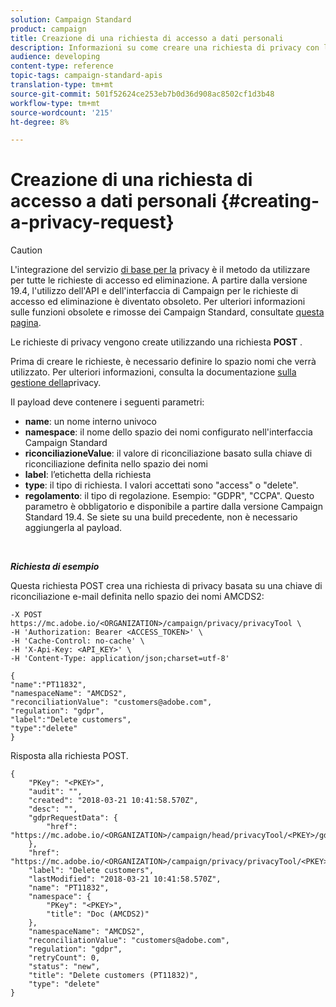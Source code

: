 ```yaml
---
solution: Campaign Standard
product: campaign
title: Creazione di una richiesta di accesso a dati personali
description: Informazioni su come creare una richiesta di privacy con le API
audience: developing
content-type: reference
topic-tags: campaign-standard-apis
translation-type: tm+mt
source-git-commit: 501f52624ce253eb7b0d36d908ac8502cf1d3b48
workflow-type: tm+mt
source-wordcount: '215'
ht-degree: 8%

---
```



# Creazione di una richiesta di accesso a dati personali {#creating-a-privacy-request}

>[!CAUTION]
>
>L&#39;integrazione del servizio [di base per la](https://adobe.io/apis/cloudplatform/gdpr.html) privacy è il metodo da utilizzare per tutte le richieste di accesso ed eliminazione. A partire dalla versione 19.4, l&#39;utilizzo dell&#39;API e dell&#39;interfaccia di Campaign per le richieste di accesso ed eliminazione è diventato obsoleto. Per ulteriori informazioni sulle funzioni obsolete e rimosse dei Campaign Standard, consultate [questa pagina](https://helpx.adobe.com/it/campaign/kb/acs-deprecated-and-removed-features.html).

Le richieste di privacy vengono create utilizzando una richiesta **POST** .

Prima di creare le richieste, è necessario definire lo spazio nomi che verrà utilizzato. Per ulteriori informazioni, consulta la documentazione [sulla gestione della](https://helpx.adobe.com/it/campaign/kb/acs-privacy.html#ManagingPrivacyRequests)privacy.

Il payload deve contenere i seguenti parametri:

* **name**: un nome interno univoco
* **namespace**: il nome dello spazio dei nomi configurato nell&#39;interfaccia Campaign Standard
* **riconciliazioneValue**: il valore di riconciliazione basato sulla chiave di riconciliazione definita nello spazio dei nomi
* **label**: l’etichetta della richiesta
* **type**: il tipo di richiesta. I valori accettati sono &quot;access&quot; o &quot;delete&quot;.
* **regolamento**: il tipo di regolazione. Esempio: &quot;GDPR&quot;, &quot;CCPA&quot;. Questo parametro è obbligatorio e disponibile a partire dalla versione Campaign Standard 19.4. Se siete su una build precedente, non è necessario aggiungerla al payload.

<br/>

***Richiesta di esempio***

Questa richiesta POST crea una richiesta di privacy basata su una chiave di riconciliazione e-mail definita nello spazio dei nomi AMCDS2:

```
-X POST https://mc.adobe.io/<ORGANIZATION>/campaign/privacy/privacyTool \
-H 'Authorization: Bearer <ACCESS_TOKEN>' \
-H 'Cache-Control: no-cache' \
-H 'X-Api-Key: <API_KEY>' \
-H 'Content-Type: application/json;charset=utf-8'

{
"name":"PT11832",
"namespaceName": "AMCDS2",
"reconciliationValue": "customers@adobe.com",
"regulation": "gdpr",
"label":"Delete customers",
"type":"delete"
}
```

Risposta alla richiesta POST.

```
{
    "PKey": "<PKEY>",
    "audit": "",
    "created": "2018-03-21 10:41:58.570Z",
    "desc": "",
    "gdprRequestData": {
        "href": "https://mc.adobe.io/<ORGANIZATION>/campaign/head/privacyTool/<PKEY>/gdprRequestData/"
    },
    "href": "https://mc.adobe.io/<ORGANIZATION>/campaign/privacy/privacyTool/<PKEY>",
    "label": "Delete customers",
    "lastModified": "2018-03-21 10:41:58.570Z",
    "name": "PT11832",
    "namespace": {
        "PKey": "<PKEY>",
        "title": "Doc (AMCDS2)"
    },
    "namespaceName": "AMCDS2",
    "reconciliationValue": "customers@adobe.com",
    "regulation": "gdpr",
    "retryCount": 0,
    "status": "new",
    "title": "Delete customers (PT11832)",
    "type": "delete"
}
```
